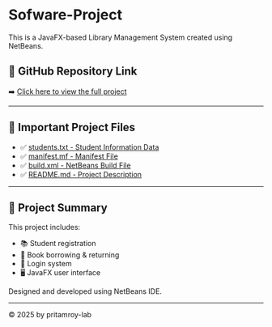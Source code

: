 # Sofware-Project

This is a JavaFX-based Library Management System created using NetBeans.

## 🔗 GitHub Repository Link
➡️ [Click here to view the full project](https://github.com/pritamroy-lab/Sofware-Project)

---

## 📄 Important Project Files

- ✅ [students.txt - Student Information Data](https://github.com/pritamroy-lab/Sofware-Project/blob/main/students.txt)
- ✅ [manifest.mf - Manifest File](https://github.com/pritamroy-lab/Sofware-Project/blob/main/manifest.mf)
- ✅ [build.xml - NetBeans Build File](https://github.com/pritamroy-lab/Sofware-Project/blob/main/build.xml)
- ✅ [README.md - Project Description](https://github.com/pritamroy-lab/Sofware-Project/blob/main/README.md)

---

## 🧾 Project Summary

This project includes:
- 📚 Student registration
- 📘 Book borrowing & returning
- 🔐 Login system
- 🖥️ JavaFX user interface

Designed and developed using NetBeans IDE.

---

© 2025 by pritamroy-lab
